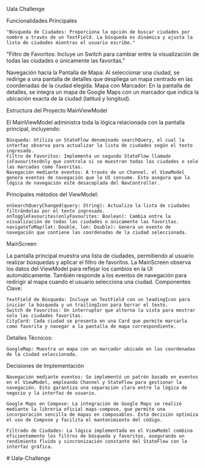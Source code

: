 Uala Challenge 

Funcionalidades Principales

    "Búsqueda de Ciudades: Proporciona la opción de buscar ciudades por nombre a través de un TextField. La búsqueda es dinámica y ajusta la lista de ciudades mientras el usuario escribe."

   "Filtro de Favoritos: Incluye un Switch para cambiar entre la visualización de todas las ciudades o únicamente las favoritas."

   Navegación hacia la Pantalla de Mapa: Al seleccionar una ciudad, se redirige a una pantalla de detalles que despliega un mapa centrado en las coordenadas de la ciudad elegida.
    Mapa con Marcador: En la pantalla de detalles, se integra un mapa de Google Maps con un marcador que indica la ubicación exacta de la ciudad (latitud y longitud).

Estructura del Proyecto
MainViewModel

El MainViewModel administra toda la lógica relacionada con la pantalla principal, incluyendo:

    Búsqueda: Utiliza un StateFlow denominado searchQuery, el cual la interfaz observa para actualizar la lista de ciudades según el texto ingresado.
    Filtro de Favoritos: Implementa un segundo StateFlow llamado isFavouritesOnly que controla si se muestran todas las ciudades o solo las marcadas como favoritas.
    Navegación mediante eventos: A través de un Channel, el ViewModel genera eventos de navegación que la UI consume. Esto asegura que la lógica de navegación esté desacoplada del NavController.

Principales métodos del ViewModel:

    onSearchQueryChanged(query: String): Actualiza la lista de ciudades filtrándolas por el texto ingresado.
    onToggleFavourites(onlyFavourites: Boolean): Cambia entre la visualización de todas las ciudades o únicamente las favoritas.
    navigateToMap(lat: Double, lon: Double): Genera un evento de navegación que contiene las coordenadas de la ciudad seleccionada.

MainScreen

La pantalla principal muestra una lista de ciudades, permitiendo al usuario realizar búsquedas y aplicar el filtro de favoritos. La MainScreen observa los datos del ViewModel para reflejar los cambios en la UI automáticamente. También responde a los eventos de navegación para redirigir al mapa cuando el usuario selecciona una ciudad.
Componentes Clave:

    TextField de Búsqueda: Incluye un TextField con un leadingIcon para iniciar la búsqueda y un trailingIcon para borrar el texto.
    Switch de Favoritos: Un interruptor que alterna la vista para mostrar solo las ciudades favoritas.
    CityCard: Cada ciudad se presenta en una Card que permite marcarla como favorita y navegar a la pantalla de mapa correspondiente.

Detalles Técnicos:

    GoogleMap: Muestra un mapa con un marcador ubicado en las coordenadas de la ciudad seleccionada.

Decisiones de Implementación

    Navegación mediante eventos: Se implementó un patrón basado en eventos en el ViewModel, empleando Channel y StateFlow para gestionar la navegación. Esto garantiza una separación clara entre la lógica de negocio y la interfaz de usuario.

    Google Maps en Compose: La integración de Google Maps se realizó mediante la librería oficial maps-compose, que permite una incorporación sencilla de mapas en composables. Esta decisión optimiza el uso de Compose y facilita el mantenimiento del código.

    Filtrado de Ciudades: La lógica implementada en el ViewModel combina eficientemente los filtros de búsqueda y favoritos, asegurando un rendimiento fluido y sincronización constante del StateFlow con la interfaz gráfica.
#   U a l a - C h a l l e n g e 
 
 